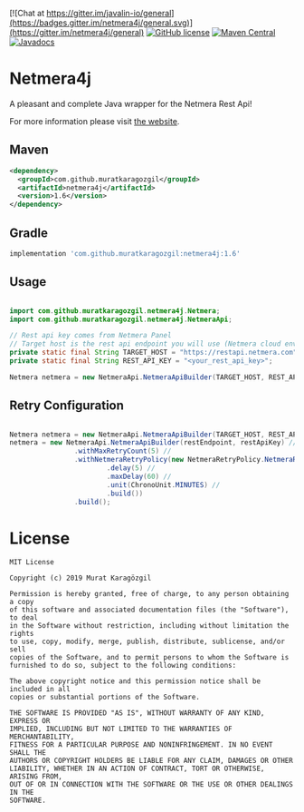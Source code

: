 [![Chat at https://gitter.im/javalin-io/general](https://badges.gitter.im/netmera4j/general.svg)](https://gitter.im/netmera4j/general)
[![GitHub license](https://img.shields.io/github/license/mashape/apistatus.svg?style=plastic)](https://github.com/muratkaragozgil/netmera4j/blob/master/LICENSE)
[![Maven Central](https://img.shields.io/maven-central/v/com.github.muratkaragozgil/netmera4j.svg?maxAge=60&colorB=53C92E)](https://maven-badges.herokuapp.com/maven-central/com.github.muratkaragozgil/netmera4j)
[![Javadocs](http://www.javadoc.io/badge/com.github.muratkaragozgil/netmera4j.svg)](http://www.javadoc.io/doc/com.github.muratkaragozgil/netmera4j)


Netmera4j
========

A pleasant and complete Java wrapper for the Netmera Rest Api!

For more information please visit [the website][1].

 [1]: https://netmera.readme.io/docs/rest-api-error-codes


Maven
--------------------------------------

```xml
<dependency>
  <groupId>com.github.muratkaragozgil</groupId>
  <artifactId>netmera4j</artifactId>
  <version>1.6</version>
</dependency>
```

Gradle
--------------------------------------

```groovy
implementation 'com.github.muratkaragozgil:netmera4j:1.6'
```

Usage
--------------------------------------

```java

import com.github.muratkaragozgil.netmera4j.Netmera;
import com.github.muratkaragozgil.netmera4j.NetmeraApi;

// Rest api key comes from Netmera Panel
// Target host is the rest api endpoint you will use (Netmera cloud environment is https://restapi.netmera.com)
private static final String TARGET_HOST = "https://restapi.netmera.com";
private static final String REST_API_KEY = "<your_rest_api_key>";

Netmera netmera = new NetmeraApi.NetmeraApiBuilder(TARGET_HOST, REST_API_KEY).build();

```

Retry Configuration
--------------------------------------

```java

Netmera netmera = new NetmeraApi.NetmeraApiBuilder(TARGET_HOST, REST_API_KEY).build();
netmera = new NetmeraApi.NetmeraApiBuilder(restEndpoint, restApiKey) //
                .withMaxRetryCount(5) //
                .withNetmeraRetryPolicy(new NetmeraRetryPolicy.NetmeraRetryPolicyBuilder() //
                        .delay(5) //
                        .maxDelay(60) //
                        .unit(ChronoUnit.MINUTES) //
                        .build())
                .build();

```

License
=======

    MIT License
    
    Copyright (c) 2019 Murat Karagözgil
    
    Permission is hereby granted, free of charge, to any person obtaining a copy
    of this software and associated documentation files (the "Software"), to deal
    in the Software without restriction, including without limitation the rights
    to use, copy, modify, merge, publish, distribute, sublicense, and/or sell
    copies of the Software, and to permit persons to whom the Software is
    furnished to do so, subject to the following conditions:
    
    The above copyright notice and this permission notice shall be included in all
    copies or substantial portions of the Software.
    
    THE SOFTWARE IS PROVIDED "AS IS", WITHOUT WARRANTY OF ANY KIND, EXPRESS OR
    IMPLIED, INCLUDING BUT NOT LIMITED TO THE WARRANTIES OF MERCHANTABILITY,
    FITNESS FOR A PARTICULAR PURPOSE AND NONINFRINGEMENT. IN NO EVENT SHALL THE
    AUTHORS OR COPYRIGHT HOLDERS BE LIABLE FOR ANY CLAIM, DAMAGES OR OTHER
    LIABILITY, WHETHER IN AN ACTION OF CONTRACT, TORT OR OTHERWISE, ARISING FROM,
    OUT OF OR IN CONNECTION WITH THE SOFTWARE OR THE USE OR OTHER DEALINGS IN THE
    SOFTWARE.
